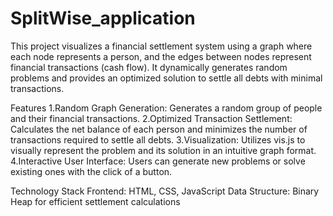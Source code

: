 # SplitWise_application

This project visualizes a financial settlement system using a graph where each node represents a person, and the edges between nodes represent financial transactions (cash flow). It dynamically generates random problems and provides an optimized solution to settle all debts with minimal transactions.

Features
1.Random Graph Generation: Generates a random group of people and their financial transactions.
2.Optimized Transaction Settlement: Calculates the net balance of each person and minimizes the number of transactions required to settle all debts.
3.Visualization: Utilizes vis.js to visually represent the problem and its solution in an intuitive graph format.
4.Interactive User Interface: Users can generate new problems or solve existing ones with the click of a button.

Technology Stack
Frontend: HTML, CSS, JavaScript
Data Structure: Binary Heap for efficient settlement calculations



